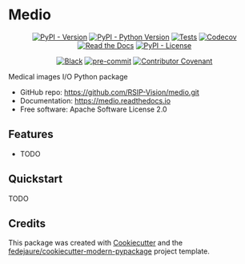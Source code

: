 
# Medio


<div align="center">

[![PyPI - Version](https://img.shields.io/pypi/v/medio.svg)](https://pypi.python.org/pypi/medio)
[![PyPI - Python Version](https://img.shields.io/pypi/pyversions/medio.svg)](https://pypi.python.org/pypi/medio)
[![Tests](https://github.com/RSIP-Vision/medio/workflows/tests/badge.svg)](https://github.com/RSIP-Vision/medio/actions?workflow=tests)
[![Codecov](https://codecov.io/gh/RSIP-Vision/medio/branch/main/graph/badge.svg)](https://codecov.io/gh/RSIP-Vision/medio)
[![Read the Docs](https://readthedocs.org/projects/medio/badge/)](https://medio.readthedocs.io/)
[![PyPI - License](https://img.shields.io/pypi/l/medio.svg)](https://pypi.python.org/pypi/medio)

[![Black](https://img.shields.io/badge/code%20style-black-000000.svg)](https://github.com/psf/black)
[![pre-commit](https://img.shields.io/badge/pre--commit-enabled-brightgreen?logo=pre-commit&logoColor=white)](https://github.com/pre-commit/pre-commit)
[![Contributor Covenant](https://img.shields.io/badge/Contributor%20Covenant-2.0-4baaaa.svg)](https://www.contributor-covenant.org/version/2/0/code_of_conduct/)

</div>


Medical images I/O Python package


* GitHub repo: <https://github.com/RSIP-Vision/medio.git>
* Documentation: <https://medio.readthedocs.io>
* Free software: Apache Software License 2.0


## Features

* TODO

## Quickstart

TODO

## Credits

This package was created with [Cookiecutter][cookiecutter] and the [fedejaure/cookiecutter-modern-pypackage][cookiecutter-modern-pypackage] project template.

[cookiecutter]: https://github.com/cookiecutter/cookiecutter
[cookiecutter-modern-pypackage]: https://github.com/fedejaure/cookiecutter-modern-pypackage
